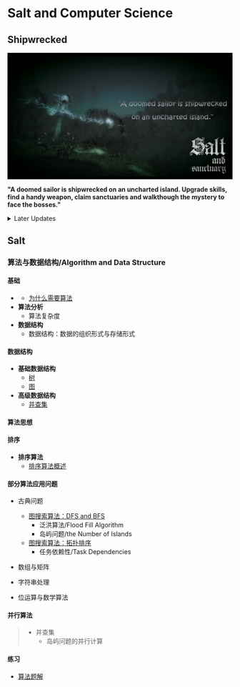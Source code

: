 # Salt and Computer Science

## Shipwrecked

<img src="https://github.com/TBD2021/Salt-and-Computer-Science/blob/main/Algorithms/img/SaltAndSanctuary1.png" width=800px align=center>

**"A doomed sailor is shipwrecked on an uncharted island. Upgrade skills, find a handy weapon, claim sanctuaries and walkthough the mystery to face the bosses."**

<details>
<summary> Later Updates </summary>
- 同步目录 
- 循环不变式的正确性，～～～ 数学归纳法
</details>

## Salt

### 算法与数据结构/Algorithm and Data Structure

#### 基础

-
  - [为什么需要算法](Algorithms/基础/为什么需要算法.md)
- **算法分析**
  - 算法复杂度
- **数据结构**
  - 数据结构：数据的组织形式与存储形式
    
#### 数据结构

- **基础数据结构**
  - [树](Algorithms/数据结构/Tree.md)
  - [图](Algorithms/数据结构/Graph.md)    
- **高级数据结构**
  - [并查集](Algorithms/数据结构/DisjointSet.md)

#### 算法思想

#### 排序

- **排序算法**
  - [排序算法概述](Algorithms/排序/排序算法概述.md)
    
#### 部分算法应用问题

- 古典问题
  - [图搜索算法：DFS and BFS](Algorithms/InClassicProblems/图搜索算法：DFS&BFS.md)
    - 泛洪算法/Flood Fill Algorithm
    - 岛屿问题/the Number of Islands
  - [图搜索算法：拓扑排序](Algorithms/InClassicProblems/图搜索算法：拓扑排序.md)
    - 任务依赖性/Task Dependencies

- 数组与矩阵
- 字符串处理
- 位运算与数学算法


#### 并行算法
>  - 并查集
>    - 岛屿问题的并行计算 

#### 练习

- [算法题解](Algorithms/算法题解.md)



